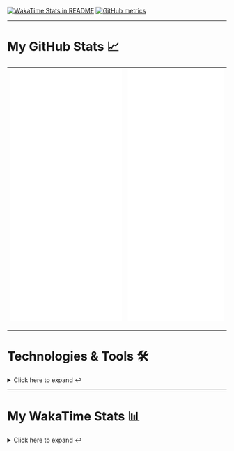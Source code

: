 [![WakaTime Stats in README](https://github.com/LOsioChico/LOsioChico/actions/workflows/waka.yml/badge.svg)](https://github.com/LOsioChico/LOsioChico/actions/workflows/waka.yml) [![GitHub metrics](https://github.com/LOsioChico/LOsioChico/actions/workflows/metrics.yml/badge.svg)](https://github.com/LOsioChico/LOsioChico/actions/workflows/metrics.yml)

---

# My GitHub Stats 📈

| ![](./assets/metrics.svg) | ![](./assets/metrics2.svg) |
| ------------------------- | -------------------------- |

---

# Technologies & Tools 🛠️

<details>
<summary>Click here to expand ↩️</summary>
<br>

## Programming Languages

[![HTML5](https://img.shields.io/badge/HTML5-E34F26?style=for-the-badge&logo=html5&logoColor=white)](https://developer.mozilla.org/en-US/docs/Web/HTML)
[![CSS3](https://img.shields.io/badge/CSS3-1572B6?style=for-the-badge&logo=css3&logoColor=white)](https://developer.mozilla.org/en-US/docs/Web/CSS)
[![JavaScript](https://img.shields.io/badge/JavaScript-F7DF1E?style=for-the-badge&logo=javascript&logoColor=black)](https://developer.mozilla.org/en-US/docs/Web/JavaScript)
[![TypeScript](https://img.shields.io/badge/TypeScript-007ACC?style=for-the-badge&logo=typescript&logoColor=white)](https://www.typescriptlang.org/)

## Web Development

[![React](https://img.shields.io/badge/React-%2361DAFB.svg?&style=for-the-badge&logo=react&logoColor=white)](https://reactjs.org/)
[![React Router Dom](https://img.shields.io/badge/React%20Router%20Dom-CA4245?style=for-the-badge&logo=react-router&logoColor=white)](https://reactrouter.com/)
[![Framer Motion](https://img.shields.io/badge/Framer%20Motion-000000?style=for-the-badge&logo=framer&logoColor=white)](https://www.framer.com/api/motion/)
[![React Query](https://img.shields.io/badge/React%20Query-FF4154?style=for-the-badge&logo=react&logoColor=white)](https://react-query.tanstack.com/)
![Zustand](https://img.shields.io/badge/zustand-%2320232a.svg?style=for-the-badge&logo=react&logoColor=%2361DAFB)

## Form Handling

[![React Hook Form](https://img.shields.io/badge/React%20Hook%20Form-0DAE8B?style=for-the-badge&logo=react-hook-form&logoColor=white)](https://react-hook-form.com/)
[![Zod](https://img.shields.io/badge/Zod-DF2935?style=for-the-badge&logo=typescript&logoColor=white)](https://github.com/colinhacks/zod)

## Web Development Tools

[![Vitest](https://img.shields.io/badge/Vitest-646CFF?style=for-the-badge&logo=vite&logoColor=white)](https://vitest.netlify.app/)
[![ESLint](https://img.shields.io/badge/ESLint-4B32C3?style=for-the-badge&logo=eslint&logoColor=white)](https://eslint.org/)
[![Prettier](https://img.shields.io/badge/Prettier-F7B93E?style=for-the-badge&logo=prettier&logoColor=black)](https://prettier.io/)
[![Tailwind CSS](https://img.shields.io/badge/Tailwind%20CSS-38B2AC?style=for-the-badge&logo=tailwind-css&logoColor=white)](https://tailwindcss.com/)

## Workflow Tools

[![Git](https://img.shields.io/badge/Git-F05032?style=for-the-badge&logo=git&logoColor=white)](https://git-scm.com/)
[![Visual Studio Code](https://img.shields.io/badge/Visual%20Studio%20Code-007ACC?style=for-the-badge&logo=visual-studio-code&logoColor=white)](https://code.visualstudio.com/)

</details>

---

# My WakaTime Stats 📊

<details>
<summary>Click here to expand ↩️</summary>
<br>

<!--START_SECTION:waka-->
![Code Time](http://img.shields.io/badge/Code%20Time-581%20hrs%2040%20mins-blue)

![Lines of code](https://img.shields.io/badge/From%20Hello%20World%20I%27ve%20Written-273.3%20thousand%20lines%20of%20code-blue)

**🐱 My GitHub Data** 

> 📦 63.9 kB Used in GitHub's Storage 
 > 
> 🏆 779 Contributions in the Year 2023
 > 
> 🚫 Not Opted to Hire
 > 
> 📜 10 Public Repositories 
 > 
> 🔑 6 Private Repositories 
 > 
**I'm an Early 🐤** 

```text
🌞 Morning                366 commits         █████░░░░░░░░░░░░░░░░░░░░   18.49 % 
🌆 Daytime                703 commits         █████████░░░░░░░░░░░░░░░░   35.52 % 
🌃 Evening                452 commits         ██████░░░░░░░░░░░░░░░░░░░   22.84 % 
🌙 Night                  458 commits         ██████░░░░░░░░░░░░░░░░░░░   23.14 % 
```
📅 **I'm Most Productive on Friday** 

```text
Monday                   206 commits         ███░░░░░░░░░░░░░░░░░░░░░░   10.41 % 
Tuesday                  313 commits         ████░░░░░░░░░░░░░░░░░░░░░   15.82 % 
Wednesday                238 commits         ███░░░░░░░░░░░░░░░░░░░░░░   12.03 % 
Thursday                 303 commits         ████░░░░░░░░░░░░░░░░░░░░░   15.31 % 
Friday                   431 commits         █████░░░░░░░░░░░░░░░░░░░░   21.78 % 
Saturday                 327 commits         ████░░░░░░░░░░░░░░░░░░░░░   16.52 % 
Sunday                   161 commits         ██░░░░░░░░░░░░░░░░░░░░░░░   08.14 % 
```


📊 **This Week I Spent My Time On** 

```text
💬 Programming Languages: 
TypeScript               20 hrs 31 mins      ████████████████░░░░░░░░░   64.99 % 
JavaScript               6 hrs 7 mins        █████░░░░░░░░░░░░░░░░░░░░   19.41 % 
JSON                     2 hrs 58 mins       ██░░░░░░░░░░░░░░░░░░░░░░░   09.43 % 
Bash                     54 mins             █░░░░░░░░░░░░░░░░░░░░░░░░   02.87 % 
Text                     51 mins             █░░░░░░░░░░░░░░░░░░░░░░░░   02.72 % 
```

**I Mostly Code in TypeScript** 

```text
TypeScript               8 repos             ███████████░░░░░░░░░░░░░░   42.11 % 
JavaScript               8 repos             ███████████░░░░░░░░░░░░░░   42.11 % 
CSS                      3 repos             ████░░░░░░░░░░░░░░░░░░░░░   15.79 % 
```




 Last Updated on 21/07/2023 00:56:35 UTC
<!--END_SECTION:waka-->

## </details>

